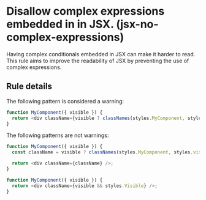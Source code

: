 # Disallow complex expressions embedded in in JSX. (jsx-no-complex-expressions)

Having complex conditionals embedded in JSX can make it harder to read. This rule aims to improve the readability of JSX by preventing the use of complex expressions.

## Rule details

The following pattern is considered a warning:

```js
function MyComponent({ visible }) {
  return <div className={visible ? classNames(styles.MyComponent, styles.visible) : styles.Hidden} />;
}
```

The following patterns are not warnings:

```js
function MyComponent({ visible }) {
  const className = visible ? classNames(styles.MyComponent, styles.visible) : styles.Hidden;

  return <div className={className} />;
}

function MyComponent({ visible }) {
  return <div className={visible && styles.Visible} />;
}
```
